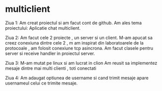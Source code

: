 # multiclient

Ziua 1:
Am creat proiectul si am facut cont de github.
Am ales tema proiectului: Aplicatie chat multiclient.


Ziua 2:
Am facut cele 2 proiecte , un  server si un client.
M-am apucat sa creez conexiuna dintre cele 2 , m am inspirat din laboratoarele de la protocoale , am folosit conexiune tcp  asincrona.
Am facut clasele pentru server si receive handler in proiectul server.

Ziua 3:
M-am mutat pe linux si am lucrat in clion
Am reusit sa implementez mesaje dintre mai multi clienti , toti conectati 

Ziua 4:
Am adaugat optiunea de username si cand trimit mesaje apare usernameul celui ce trimite mesaje.
